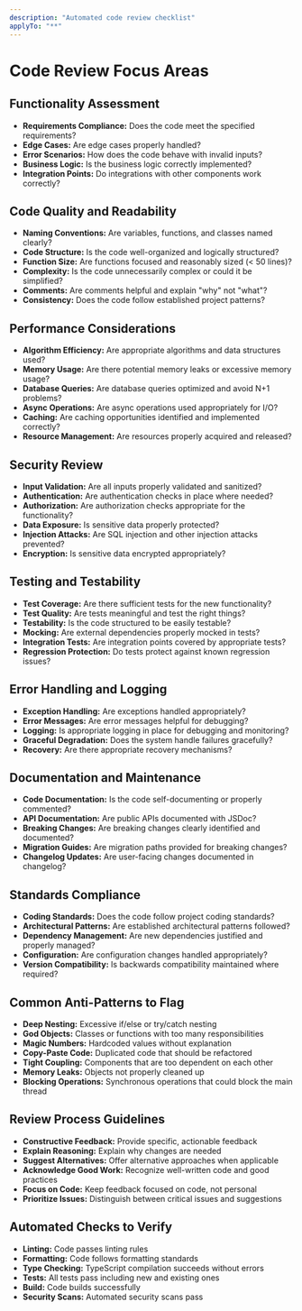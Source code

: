 ```yaml
---
description: "Automated code review checklist"
applyTo: "**"
---
```


# Code Review Focus Areas

## Functionality Assessment
- **Requirements Compliance:** Does the code meet the specified requirements?
- **Edge Cases:** Are edge cases properly handled?
- **Error Scenarios:** How does the code behave with invalid inputs?
- **Business Logic:** Is the business logic correctly implemented?
- **Integration Points:** Do integrations with other components work correctly?

## Code Quality and Readability
- **Naming Conventions:** Are variables, functions, and classes named clearly?
- **Code Structure:** Is the code well-organized and logically structured?
- **Function Size:** Are functions focused and reasonably sized (< 50 lines)?
- **Complexity:** Is the code unnecessarily complex or could it be simplified?
- **Comments:** Are comments helpful and explain "why" not "what"?
- **Consistency:** Does the code follow established project patterns?

## Performance Considerations
- **Algorithm Efficiency:** Are appropriate algorithms and data structures used?
- **Memory Usage:** Are there potential memory leaks or excessive memory usage?
- **Database Queries:** Are database queries optimized and avoid N+1 problems?
- **Async Operations:** Are async operations used appropriately for I/O?
- **Caching:** Are caching opportunities identified and implemented correctly?
- **Resource Management:** Are resources properly acquired and released?

## Security Review
- **Input Validation:** Are all inputs properly validated and sanitized?
- **Authentication:** Are authentication checks in place where needed?
- **Authorization:** Are authorization checks appropriate for the functionality?
- **Data Exposure:** Is sensitive data properly protected?
- **Injection Attacks:** Are SQL injection and other injection attacks prevented?
- **Encryption:** Is sensitive data encrypted appropriately?

## Testing and Testability
- **Test Coverage:** Are there sufficient tests for the new functionality?
- **Test Quality:** Are tests meaningful and test the right things?
- **Testability:** Is the code structured to be easily testable?
- **Mocking:** Are external dependencies properly mocked in tests?
- **Integration Tests:** Are integration points covered by appropriate tests?
- **Regression Protection:** Do tests protect against known regression issues?

## Error Handling and Logging
- **Exception Handling:** Are exceptions handled appropriately?
- **Error Messages:** Are error messages helpful for debugging?
- **Logging:** Is appropriate logging in place for debugging and monitoring?
- **Graceful Degradation:** Does the system handle failures gracefully?
- **Recovery:** Are there appropriate recovery mechanisms?

## Documentation and Maintenance
- **Code Documentation:** Is the code self-documenting or properly commented?
- **API Documentation:** Are public APIs documented with JSDoc?
- **Breaking Changes:** Are breaking changes clearly identified and documented?
- **Migration Guides:** Are migration paths provided for breaking changes?
- **Changelog Updates:** Are user-facing changes documented in changelog?

## Standards Compliance
- **Coding Standards:** Does the code follow project coding standards?
- **Architectural Patterns:** Are established architectural patterns followed?
- **Dependency Management:** Are new dependencies justified and properly managed?
- **Configuration:** Are configuration changes handled appropriately?
- **Version Compatibility:** Is backwards compatibility maintained where required?

## Common Anti-Patterns to Flag
- **Deep Nesting:** Excessive if/else or try/catch nesting
- **God Objects:** Classes or functions with too many responsibilities
- **Magic Numbers:** Hardcoded values without explanation
- **Copy-Paste Code:** Duplicated code that should be refactored
- **Tight Coupling:** Components that are too dependent on each other
- **Memory Leaks:** Objects not properly cleaned up
- **Blocking Operations:** Synchronous operations that could block the main thread

## Review Process Guidelines
- **Constructive Feedback:** Provide specific, actionable feedback
- **Explain Reasoning:** Explain why changes are needed
- **Suggest Alternatives:** Offer alternative approaches when applicable
- **Acknowledge Good Work:** Recognize well-written code and good practices
- **Focus on Code:** Keep feedback focused on code, not personal
- **Prioritize Issues:** Distinguish between critical issues and suggestions

## Automated Checks to Verify
- **Linting:** Code passes linting rules
- **Formatting:** Code follows formatting standards
- **Type Checking:** TypeScript compilation succeeds without errors
- **Tests:** All tests pass including new and existing ones
- **Build:** Code builds successfully
- **Security Scans:** Automated security scans pass
